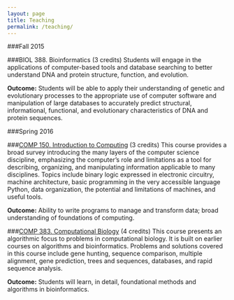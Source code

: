 ```yaml
---
layout: page
title: Teaching
permalink: /teaching/
---
```


###Fall 2015

###BIOL 388. Bioinformatics (3 credits) 
Students will engage in the applications of computer-based tools and database searching to better understand DNA and protein structure, function, and evolution.

**Outcome:** Students will be able to apply their understanding of genetic and evolutionary processes to the appropriate use of computer software and manipulation of large databases to accurately predict structural, informational, functional, and evolutionary characteristics of DNA and protein sequences.

###Spring 2016

###<a href="http://hwheeler01.github.io/comp150/">COMP 150. Introduction to Computing</a> (3 credits)
This course provides a broad survey introducing the many layers of the computer science discipline, emphasizing the computer’s role and limitations as a tool for describing, organizing, and manipulating information applicable to many disciplines. Topics include binary logic expressed in electronic circuitry, machine architecture, basic programming in the very accessible language Python, data organization, the potential and limitations of machines, and useful tools.

**Outcome:** Ability to write programs to manage and transform data; broad understanding of foundations of computing.

###<a href="http://hwheeler01.github.io/CompBio/">COMP 383. Computational Biology</a> (4 credits)
This course presents an algorithmic focus to problems in computational biology. It is built on earlier courses on algorithms and bioinformatics. Problems and solutions covered in this course include gene hunting, sequence comparison, multiple alignment, gene prediction, trees and sequences, databases, and rapid sequence analysis.

**Outcome:** Students will learn, in detail, foundational methods and algorithms in bioinformatics.
